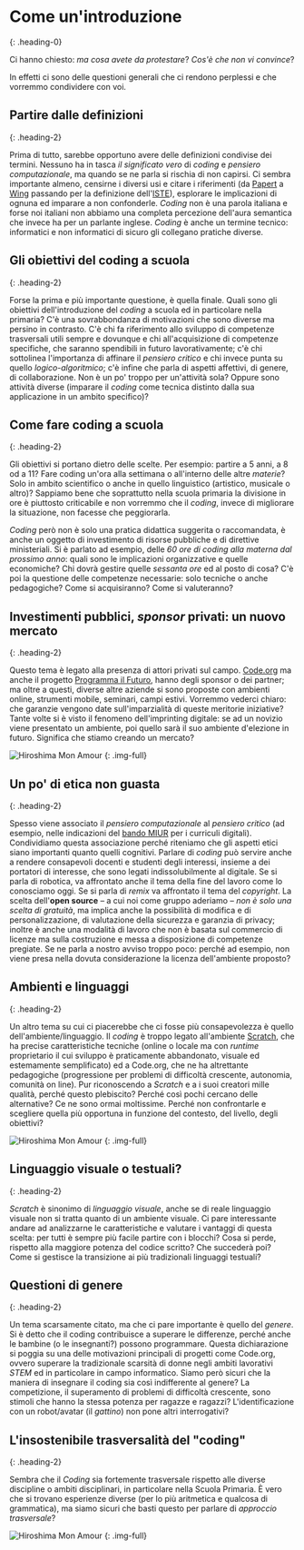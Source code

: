# Come un'introduzione
{: .heading-0}

Ci hanno chiesto: *ma cosa avete da protestare*? *Cos'è che non vi convince*? 

In effetti ci sono delle questioni generali che ci rendono perplessi e che vorremmo condividere con voi.


## Partire dalle definizioni
{: .heading-2}

Prima di tutto, sarebbe opportuno avere delle definizioni condivise dei termini. Nessuno ha in tasca *il significato vero* di *coding* e *pensiero computazionale*, ma quando se ne parla si rischia di non capirsi. Ci sembra importante almeno, censirne i diversi usi e citare i riferimenti (da [Papert](http://www.papert.org) a [Wing](https://www.cs.cmu.edu/~15110-s13/Wing06-ct.pdf) passando per la definizione dell'[ISTE](http://www.iste.org/docs/ct-documents/computational-thinking-operational-definition-flyer.pdf)), esplorare le implicazioni di ognuna ed imparare a non confonderle. *Coding* non è una parola italiana e forse noi italiani non abbiamo una completa percezione dell'aura semantica che invece ha per un parlante inglese. *Coding* è anche un termine tecnico: informatici e non informatici di sicuro gli collegano pratiche diverse.

## Gli obiettivi del coding a scuola
{: .heading-2}

Forse la prima e più importante questione, è quella finale. Quali sono gli obiettivi dell'introduzione del *coding* a scuola ed in particolare nella primaria? C'è una sovrabbondanza di motivazioni che sono diverse ma persino in contrasto. C'è chi fa riferimento allo sviluppo di competenze trasversali utili sempre e dovunque e chi all'acquisizione di competenze specifiche, che saranno spendibili in futuro lavorativamente; c'è chi sottolinea l'importanza di affinare il *pensiero critico* e chi invece punta su quello *logico-algoritmico*; c'è infine che parla di aspetti affettivi, di genere, di collaborazione. Non è un po' troppo per un'attività sola? Oppure sono attività diverse (imparare il *coding* come tecnica distinto dalla sua applicazione in un ambito specifico)?

## Come fare coding a scuola
{: .heading-2}

Gli obiettivi si portano dietro delle scelte. Per esempio: partire a 5 anni, a 8 od a 11? Fare coding un'ora alla settimana o all'interno delle altre *materie*? Solo in ambito scientifico o anche in quello linguistico (artistico, musicale o altro)? Sappiamo bene che soprattutto nella scuola primaria la divisione in ore è piuttosto criticabile e non vorremmo che il *coding*, invece di migliorare la situazione, non facesse che peggiorarla.

*Coding* però non è solo una pratica didattica suggerita o raccomandata, è anche un oggetto di investimento di risorse pubbliche e di direttive ministeriali. Si è parlato ad esempio, delle *60 ore di coding alla materna dal prossimo anno*: quali sono le implicazioni organizzative e quelle economiche? Chi dovrà gestire quelle *sessanta ore* ed al posto di cosa? C'è poi la questione delle competenze necessarie: solo tecniche o anche pedagogiche? Come si acquisiranno? Come si valuteranno?

## Investimenti pubblici, *sponsor* privati: un nuovo mercato
{: .heading-2}

Questo tema è legato alla presenza di attori privati sul campo. [Code.org](http://code.org/) ma anche il progetto [Programma il Futuro](http://programmailfuturo.it/), hanno degli sponsor o dei partner; ma oltre a questi, diverse altre aziende si sono proposte con ambienti online, strumenti mobile, seminari, campi estivi. Vorremmo vederci chiaro: che garanzie vengono date sull'imparzialità di queste meritorie iniziative? Tante volte si è visto il fenomeno dell'imprinting digitale: se ad un novizio viene presentato un ambiente, poi quello sarà il suo ambiente d'elezione in futuro. Significa che stiamo creando un mercato?

![Hiroshima Mon Amour](/images/film-3.jpg "Hiroshima Mon Amour")
{: .img-full}

## Un po' di etica non guasta 
{: .heading-2}

Spesso viene associato il *pensiero computazionale* al *pensiero critico* (ad esempio, nelle indicazioni del [bando MIUR](http://www.istruzione.it/scuola_digitale/curricoli_digitali.shtml) per i curriculi digitali). Condividiamo questa associazione perché riteniamo che gli aspetti etici siano importanti quanto quelli cognitivi. Parlare di *coding* può servire anche a rendere consapevoli docenti e studenti degli interessi, insieme a dei portatori di interesse, che sono legati indissolubilmente al digitale. Se si parla di robotica, va affrontato anche il tema della fine del lavoro come lo conosciamo oggi. Se si parla di *remix* va affrontato il tema del *copyright*. La scelta dell'**open source** – a cui noi come gruppo aderiamo – *non è solo una scelta di gratuità*, ma implica anche la possibilità di modifica e di personalizzazione, di valutazione della sicurezza e garanzia di privacy; inoltre è anche una modalità di lavoro che non è basata sul commercio di licenze ma sulla costruzione e messa a disposizione di competenze pregiate. Se ne parla a nostro avviso troppo poco: perché ad esempio, non viene presa nella dovuta considerazione la licenza dell'ambiente proposto?

## Ambienti e linguaggi
{: .heading-2}

Un altro tema su cui ci piacerebbe che ci fosse più consapevolezza è quello dell'ambiente/linguaggio. Il *coding* è troppo legato all'ambiente [Scratch](https://scratch.mit.edu/), che ha precise caratteristiche tecniche (online o locale ma con *runtime* proprietario il cui sviluppo è praticamente abbandonato, visuale ed estemamente semplificato) ed a Code.org, che ne ha altrettante pedagogiche (progressione per problemi di difficoltà crescente, autonomia, comunità on line). Pur riconoscendo a *Scratch* e a i suoi creatori mille qualità, perché questo plebiscito? Perché così pochi cercano delle alternative? Ce ne sono ormai moltissime. Perché non confrontarle e scegliere quella più opportuna in funzione del contesto, del livello, degli obiettivi?

![Hiroshima Mon Amour](/images/film-4.jpg "Hiroshima Mon Amour")
{: .img-full}

## Linguaggio visuale o testuali?
{: .heading-2}

*Scratch* è sinonimo di *linguaggio visuale*, anche se di reale linguaggio visuale non si tratta quanto di un ambiente visuale. Ci pare interessante andare ad analizzarne le caratteristiche e valutare i vantaggi di questa scelta: per tutti è sempre più facile partire con i blocchi? Cosa si perde, rispetto alla maggiore potenza del codice scritto? Che succederà poi? Come si gestisce la transizione ai più tradizionali linguaggi testuali?

## Questioni di genere
{: .heading-2}

Un tema scarsamente citato, ma che ci pare importante è quello del *genere*. Si è detto che il coding contribuisce a superare le differenze, perché anche le bambine (o le insegnanti?) possono programmare. Questa dichiarazione si poggia su una delle motivazioni principali di progetti come Code.org, ovvero superare la tradizionale scarsità di donne negli ambiti lavorativi *STEM* ed in particolare in campo informatico. Siamo però sicuri che la maniera di insegnare il coding sia così indifferente al genere? La competizione, il superamento di problemi di difficoltà crescente, sono stimoli che hanno la stessa potenza per ragazze e ragazzi? L'identificazione con un robot/avatar (il *gattino*) non pone altri interrogativi?

## L'insostenibile trasversalità del "coding"
{: .heading-2}

Sembra che il *Coding* sia fortemente trasversale rispetto alle diverse discipline o ambiti disciplinari, in particolare nella Scuola Primaria.
È vero che si trovano esperienze diverse (per lo più aritmetica e qualcosa di grammatica), ma siamo sicuri che basti questo per parlare di *approccio trasversale*?



![Hiroshima Mon Amour](/images/film-11.jpg "Hiroshima Mon Amour")
{: .img-full}
